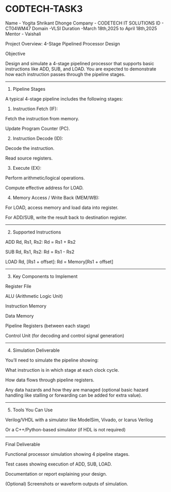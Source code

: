 # CODTECH-TASK3
Name - Yogita Shrikant Dhonge
Company - CODETECH IT SOLUTIONS
ID - CT04WM47
Domain -VLSI
Duration -March 18th,2025 to April 18th,2025
Mentor - Vaishali

Project Overview: 4-Stage Pipelined Processor Design

Objective

Design and simulate a 4-stage pipelined processor that supports basic instructions like ADD, SUB, and LOAD. You are expected to demonstrate how each instruction passes through the pipeline stages.


---

1. Pipeline Stages

A typical 4-stage pipeline includes the following stages:

1. Instruction Fetch (IF):

Fetch the instruction from memory.

Update Program Counter (PC).



2. Instruction Decode (ID):

Decode the instruction.

Read source registers.



3. Execute (EX):

Perform arithmetic/logical operations.

Compute effective address for LOAD.



4. Memory Access / Write Back (MEM/WB):

For LOAD, access memory and load data into register.

For ADD/SUB, write the result back to destination register.





---

2. Supported Instructions

ADD Rd, Rs1, Rs2: Rd = Rs1 + Rs2

SUB Rd, Rs1, Rs2: Rd = Rs1 - Rs2

LOAD Rd, [Rs1 + offset]: Rd = Memory[Rs1 + offset]



---

3. Key Components to Implement

Register File

ALU (Arithmetic Logic Unit)

Instruction Memory

Data Memory

Pipeline Registers (between each stage)

Control Unit (for decoding and control signal generation)



---

4. Simulation Deliverable

You’ll need to simulate the pipeline showing:

What instruction is in which stage at each clock cycle.

How data flows through pipeline registers.

Any data hazards and how they are managed (optional basic hazard handling like stalling or forwarding can be added for extra value).



---

5. Tools You Can Use

Verilog/VHDL with a simulator like ModelSim, Vivado, or Icarus Verilog

Or a C++/Python-based simulator (if HDL is not required)



---

Final Deliverable

Functional processor simulation showing 4 pipeline stages.

Test cases showing execution of ADD, SUB, LOAD.

Documentation or report explaining your design.

(Optional) Screenshots or waveform outputs of simulation.
